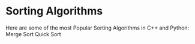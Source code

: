 # Sorting Algorithms

Here are some of the most Popular Sorting Algorithms in  C++ and Python:
Merge Sort
Quick Sort



